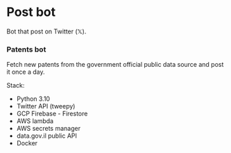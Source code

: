 # Post bot
Bot that post on Twitter (𝕏).

### Patents bot
Fetch new patents from the government official public data source and post it once a day.

Stack:
- Python 3.10
- Twitter API (tweepy)
- GCP Firebase - Firestore
- AWS lambda
- AWS secrets manager
- data.gov.il public API
- Docker
